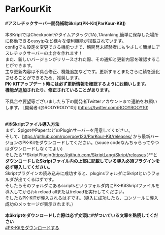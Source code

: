 # ParKourKit

**#アスレチックサーバー開発補助Skript(PK-Kit[ParKour-Kit])**<br>
<br>
本SKriptではCheckpointやタイムアタック(TA),TAranking,簡単に保存した場所に移動できるeasytpなど様々な便利機能が搭載されています。<br>
configでも設定を変更できる機能つきで、鯖開発未経験者にもやさしく簡単にアスレチックサーバーの土台を作れます！<br>
また、新しいバージョンがリリースされた際、その通知と更新内容を確認することができます。<br>
主な更新内容は不具合修正、機能追加などです。更新するとまたさらに鯖を進化させることができるため、推奨します。<br>
**PK-KITアップデート時には必ず更新情報を確認するようにお願いします。<br>
機能が追加されたり、修正されていることがあります。**<br>
<br>
不具合や要望等ございましたら下の開発者Twitterアカウントまで連絡をお願いします。
[開発者:(@ROOYROOY10)] (https://twitter.com/ROOYROOY10)<br>
<br>
<br>
**#本Skriptファイル導入方法**<br>
まず、SpigotやPaperなどのPluginサーバーを用意してください。<br>
そして、https://github.com/rooyrooy123/ParKour-Kit/releases/ から最新バージョンのPK-Kitをダウンロードしてください。(souce codeなんちゃらってやつはダウンロードしなくてよい)<br>
そしたら**SkriptPlugin(https://github.com/SkriptLang/Skript/releases )**と<br>
**ダウンロードしたSkriptファイル内の上部に記載している導入必須プラグインを必ず導入してください。**<br>
Skriptプラグインの読み込みに成功すると、pluginsフォルダにSkriptというフォルダが出てくるはずです。<br>
そしたらそのフォルダにあるscriptsというフォルダ内にPK-KitSkriptファイルを導入してから/sk reload allまたは/reloadを実行してください。<br>
そしたらPK-KITが導入されるはずです。(導入に成功したら、コンソールに導入成功のメッセージが表示されます。)<br>
<br>
**本Skriptをダウンロードした際は必ず文頭に#がついている文章を熟読してください**<br>
[#PK-Kitをダウンロードする](https://github.com/rooyrooy123/ParKour-Kit/releases/)<br>
